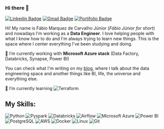 ### Hi there 👋

[![Linkedin Badge](https://img.shields.io/badge/-LinkedIn-blue?style=flat-square&logo=Linkedin&logoColor=white&link=https://www.linkedin.com/in/fabio-marquez/)](https://www.linkedin.com/in/fabio-marquez/)
[![Gmail Badge](https://img.shields.io/badge/-Gmail-red?style=flat-square&logo=Gmail&logoColor=white&link=fabiomarquezc@gmail.com)](fabiomarquezc@gmail.com)
[![Portifolio Badge](https://img.shields.io/badge/-Portfolio-green?style=flat-square&logo=Portfolio&logoColor=white&link=https://fabiomarquez.github.io/)](https://fabiomarquez.github.io/)

Hi! My name is Fábio Marquez de Carvalho Júnior (_Fábio Júnior for short_) and nowadays I'm working as a **Data Engineer**. I love helping people with what I know how to do and I'm always trying to learn new things. This is the space where I center everything I've been studying and doing.   


🔭 I’m currently working with **Microsoft Azure stack** (Data Factory, Databricks, Synapse, Power BI)  


You can check what I'm writing on my [blog](), where I talk about the data engineering space and another things like BI, life, the universe and everything else.  

🌱 I’m currently learning ![Terraform](https://img.shields.io/badge/-Terraform-black?style=flat-square&logo=Terraform)

## **My Skills:**

 ![Python](https://img.shields.io/badge/-Python-black?style=flat-square&logo=Python)
 ![Pyspark](https://img.shields.io/badge/-Pyspark-black?style=flat-square&logo=Apache-Spark)
 ![Databricks](https://img.shields.io/badge/-Databricks-black?style=flat-square&logo=Databricks)
 ![Airflow](https://img.shields.io/badge/-Airflow-black?style=flat-square&logo=Apache-Airflow)
 ![Microsoft Azure](https://img.shields.io/badge/-Azure-black?style=flat-square&logo=Microsoft-Azure)
 ![Power BI](https://img.shields.io/badge/-Power%20BI-black?style=flat-square&logo=Power-BI)
 ![PostgreSQL](https://img.shields.io/badge/-PostgreSQL-black?style=flat-square&logo=PostgreSQL)
 ![AWS](https://img.shields.io/badge/-AWS-black?style=flat-square&logo=Amazon-AWS)
 ![Docker](https://img.shields.io/badge/-Docker-black?style=flat-square&logo=Docker)
 ![Linux](https://img.shields.io/badge/-Linux-black?style=flat-square&logo=Linux)
 ![Git](https://img.shields.io/badge/-Git-black?style=flat-square&logo=Git)
  

